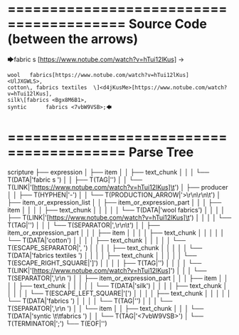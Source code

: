 ========================================
Source Code (between the arrows)
========================================

🡆fabric     s    <sJZOzSdo>[https://www.notube.com/watch?v=hTui12lKus]	->

	wool   fabrics[https://www.notube.com/watch?v=hTui12lKus]	<UlJXGWLS>,
	cotton\, fabrics textiles  \]<d4jKusMe>[https://www.notube.com/watch?v=hTui12lKus],
    silk\[fabrics <Bgx8M6B1>,
    syntic 		fabrics <7vbW9VSB>;🡄

========================================
Parse Tree
========================================

scripture
├── expression
│   ├── item
│   │   ├── text_chunk
│   │   │   └── T(DATA|'fabric     s    ')
│   │   ├── T(TAG|'<sJZOzSdo>')
│   │   └── T(LINK|'[https://www.notube.com/watch?v=hTui12lKus]\t')
│   ├── producer
│   │   ├── T(HYPHEN|'-')
│   │   └── T(PRODUCTION_ARROW|'>\r\n\r\n\t')
│   ├── item_or_expression_list
│   │   ├── item_or_expression_part
│   │   │   ├── item
│   │   │   │   ├── text_chunk
│   │   │   │   │   └── T(DATA|'wool   fabrics')
│   │   │   │   ├── T(LINK|'[https://www.notube.com/watch?v=hTui12lKus]\t')
│   │   │   │   └── T(TAG|'<UlJXGWLS>')
│   │   │   └── T(SEPARATOR|',\r\n\t')
│   │   ├── item_or_expression_part
│   │   │   ├── item
│   │   │   │   ├── text_chunk
│   │   │   │   │   └── T(DATA|'cotton')
│   │   │   │   ├── text_chunk
│   │   │   │   │   └── T(ESCAPE_SEPARATOR|'\, ')
│   │   │   │   ├── text_chunk
│   │   │   │   │   └── T(DATA|'fabrics textiles  ')
│   │   │   │   ├── text_chunk
│   │   │   │   │   └── T(ESCAPE_RIGHT_SQUARE|'\]')
│   │   │   │   ├── T(TAG|'<d4jKusMe>')
│   │   │   │   └── T(LINK|'[https://www.notube.com/watch?v=hTui12lKus]')
│   │   │   └── T(SEPARATOR|',\r\n    ')
│   │   ├── item_or_expression_part
│   │   │   ├── item
│   │   │   │   ├── text_chunk
│   │   │   │   │   └── T(DATA|'silk')
│   │   │   │   ├── text_chunk
│   │   │   │   │   └── T(ESCAPE_LEFT_SQUARE|'\[')
│   │   │   │   ├── text_chunk
│   │   │   │   │   └── T(DATA|'fabrics ')
│   │   │   │   └── T(TAG|'<Bgx8M6B1>')
│   │   │   └── T(SEPARATOR|',\r\n    ')
│   │   └── item
│   │       ├── text_chunk
│   │       │   └── T(DATA|'syntic \t\tfabrics ')
│   │       └── T(TAG|'<7vbW9VSB>')
│   └── T(TERMINATOR|';')
└── T(EOF|'<EOF>')